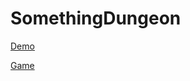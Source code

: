 # SomethingDungeon

<a href="https://docs.google.com/presentation/d/e/2PACX-1vQjV7oI6fPb1xZuhiXVrBzNSPtj8SZ1TatuZiDfoGOcYab4Kpoxp5oQM3STs6lA6zWOZtfgR4EvFKuP/pub?start=true&loop=false&delayms=30000" target="_blank">Demo</a>


<a href="https://drive.google.com/drive/folders/1ZM1Gw---rfUmNUibaT6t94jhjfOWjKPx?fbclid=IwAR1RP-qRnBY_KVkuU2stHhTmqQr_X3PKJDnRB3MnjdioKPj9JCVmlgeH5EA" target="_blank">Game</a>